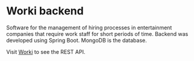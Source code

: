 # Worki backend
Software for the management of hiring processes in entertainment companies that require work staff for short periods of time.
Backend was developed using Spring Boot. MongoDB is the database.

Visit [Worki](https://demo-worki.herokuapp.com/) to see the REST API.
